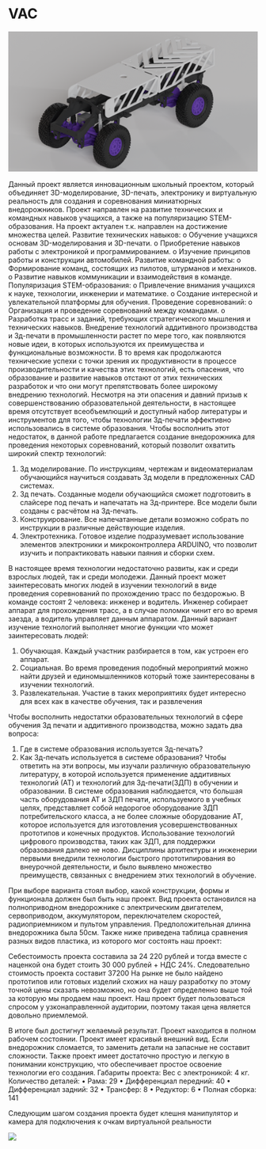 # VAC

<img src="image/untitled.png"/>

Данный проект является инновационным школьный проектом, который объединяет 3D-моделирование, 3D-печать, электронику и виртуальную реальность для создания и соревнования миниатюрных внедорожников. Проект направлен на развитие технических и командных навыков учащихся, а также на популяризацию STEM-образования.
На проект актуален т.к. направлен на достижение множества целей.
Развитие технических навыков:
o	Обучение учащихся основам 3D-моделирования и 3D-печати.
o	Приобретение навыков работы с электроникой и программированием.
o	Изучение принципов работы и конструкции автомобилей.
Развитие командной работы:
o	Формирование команд, состоящих из пилотов, штурманов и механиков.
o	Развитие навыков коммуникации и взаимодействия в команде.
Популяризация STEM-образования:
o	Привлечение внимания учащихся к науке, технологии, инженерии и математике.
o	Создание интересной и увлекательной платформы для обучения.
Проведение соревнований:
o	Организация и проведение соревнований между командами.
o	Разработка трасс и заданий, требующих стратегического мышления и технических навыков.
Внедрение технологий аддитивного производства и 3д-печати в промышленности растет по мере того, как появляются новые идеи, в которых используются их преимущества и функциональные возможности. В то время как продолжаются технические успехи с точки зрения их продуктивности в процессе производительности и качества этих технологий, есть опасения, что образование и развитие навыков отстают от этих технических разработок и что они могут препятствовать более широкому внедрению технологий. Несмотря на эти опасения и давний призыв к совершенствованию образовательной деятельности, в настоящее время отсутствует всеобъемлющий и доступный набор литературы и инструментов для того, чтобы технологии 3д-печати эффективно использовались в системе образования. 
Чтобы восполнить этот недостаток, в данной работе предлагается создание внедорожника для проведения некоторых соревнований, который позволит охватить широкий спектр технологий:
1.	3д моделирование. По инструкциям, чертежам и видеоматериалам обучающийся научиться создавать 3д модели в предложенных CAD системах.
2.	3д печать. Созданные модели обучающийся сможет подготовить в слайсере под печать и напечатать на 3д-принтере. Все модели были созданы с расчётом на 3д-печать.
3.	Конструирование. Все напечатанные детали возможно собрать по инструкции в различные действующие изделия.
4.	Электротехника. Готовое изделие подразумевает использование элементов электроники и микроконтроллера ARDUINO, что позволит изучить и попрактиковать навыки паяния и сборки схем.

В настоящее время технологии недостаточно развиты, как и среди взрослых людей, так и среди молодежи. Данный проект может заинтересовать многих людей в изучении технологий в виде проведения соревнований по прохождению трасс по бездорожью. В команде состоят 2 человека: инженер и водитель. Инженер собирает аппарат для прохождения трасс, а в случае поломки чинит его во время заезда, а водитель управляет данным аппаратом. Данный вариант изучение технологий выполняет многие функции что может заинтересовать людей:
1.	Обучающая. Каждый участник разбирается в том, как устроен его аппарат.
2.	Социальная. Во время проведения подобный мероприятий можно найти друзей и единомышленников который тоже заинтересованы в изучении технологий.
3.	Развлекательная. Участие в таких мероприятиях будет интересно для всех как в качестве обучения, так и развлечения

Чтобы восполнить недостатки образовательных технологий в сфере обучения 3д печати и аддитивного производства, можно задать два вопроса:
1.	Где в системе образования используется 3д-печать? 
2.	Как 3д-печать используется в системе образования?
Чтобы ответить на эти вопросы, мы изучали различную образовательную литературу, в которой используется применение аддитивных технологий (АТ) и технологий для 3д-печати(3ДП) в обучении и образовании. В системе образования наблюдается, что большая часть оборудования АТ и 3ДП печати, используемого в учебных целях, представляет собой недорогое оборудование 3ДП потребительского класса, а не более сложные оборудование АТ, которое используется для изготовления усовершенствованных прототипов и конечных продуктов.
Использование технологий цифрового производства, таких как 3ДП, для поддержки образования далеко не ново. Дисциплины архитектуры и инженерии первыми внедрили технологии быстрого прототипирования во внеурочной деятельности, и было выявлено множество преимуществ, связанных с внедрением этих технологий в обучение. 

При выборе варианта стоял выбор, какой конструкции, формы и функционала должен был быть наш проект. 
Вид проекта остановился на полноприводном внедорожнике с электрическим двигателем, сервоприводом, аккумулятором, переключателем скоростей, радиоприемником и пультом управления. Предположительная длинна внедорожника была 50см.
Также ниже приведена таблица сравнения разных видов пластика, из которого мог состоять наш проект:

Себестоимость проекта составила за 24 220 рублей и тогда вместе с наценкой она будет стоить 30 000 рублей + НДС 24%. Следовательно стоимость проекта составит 37200
На рынке не было найдено прототипов или готовых изделий схожих на нашу разработку по этому точной цены сказать невозможно, но она будет определенно выше той за которую мы продаем наш проект. Наш проект будет пользоваться спросом у узконаправленной аудитории, поэтому такая цена является довольно приемлемой.

В итоге был достигнут желаемый результат. Проект находится в полном рабочем состоянии. Проект имеет красивый внешний вид. Если внедорожник сломается, то заменить детали на запасные не составит сложности. Также проект имеет достаточно простую и легкую в понимании конструкцию, что обеспечивает простое освоение технологии его создания.
Габариты проекта: 
Вес с электроникой: 4 кг.
Количество деталей:
•	Рама: 29
•	Дифференциал передний: 40
•	Дифференциал задний: 32
•	Трансфер: 8
•	Редуктор: 6
•	Полная сборка: 141

Следующим шагом создания проекта будет клешня манипулятор и камера для подключения к очкам виртуальной реальности


<img src="video/Untitled4.png"/>

